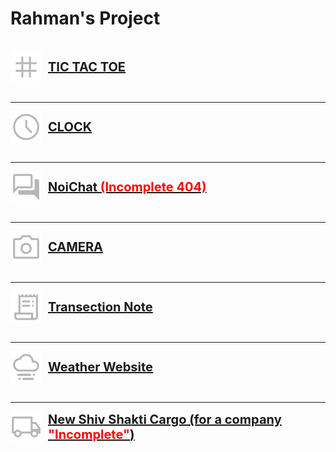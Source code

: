 # Rahman's Project
<br>
<link rel="stylesheet" href="style.css">
<a href="https://faizanurahman17.github.io/tictactoegame" style="display: flex; align-items: center; justify-content: start;">
    <img src="tic-tac-toe.png" height="50px" width="50px" style="margin-right: 10px;">
    <span style="font-size: 20px; font-weight: bold;">TIC TAC TOE</span>
</a>
<br>
<hr>
<a href="https://faizanurahman17.github.io/clock" style="display: flex; align-items: center; justify-content: start;">
    <img src="clock.png" height="50px" width="50px" style="margin-right: 10px;">
    <span style="font-size: 20px; font-weight: bold;">CLOCK</span>
</a>
<br>
<hr>
<a href="https://faizanurahman17.github.io/(NoiChat)" style="display: flex; align-items: center; justify-content: start;">
    <img src="chat.png" height="50px" width="50px" style="margin-right: 10px;">
    <span style="font-size: 20px; font-weight: bold;">NoiChat <span style="color: red;">(Incomplete 404)</span></span>
</a>
<br>
<hr>
<!-- <a href="https://faizanurahman17.github.io/(python)" style="display: flex; align-items: center; justify-content: start;">
    <img src="terminal.png" height="50px" width="50px" style="margin-right: 10px;">
    <span style="font-size: 20px; font-weight: bold;">PYTHON <span style="color: red;">(Incomplete 404)</span></span>
</a>
<br>
<hr> -->
<a href="https://faizanurahman17.github.io/camera" style="display: flex; align-items: center; justify-content: start;">
    <img src="camera.png" height="50px" width="50px" style="margin-right: 10px;">
    <span style="font-size: 20px; font-weight: bold;">CAMERA</span>
</a>
<br>
<hr>
<a href="https://faizanurahman17.github.io/transection" style="display: flex; align-items: center; justify-content: start;">
    <img src="transection-note.png" height="50px" width="50px" style="margin-right: 10px;">
    <span style="font-size: 20px; font-weight: bold;">Transection Note</span>
</a>
<br>
<hr>
<a href="https://faizanurahman17.github.io/weather-website" style="display: flex; align-items: center; justify-content: start;">
    <img src="weather.png" height="50px" width="50px" style="margin-right: 10px;">
    <span style="font-size: 20px; font-weight: bold;">Weather Website</span>
</a>
<br>
<hr>
<a href="https://faizanurahman17.github.io/newshivshakticargo" style="display: flex; align-items: center; justify-content: start;">
    <img src="cargo.png" height="50px" width="50px" style="margin-right: 10px;">
    <span style="font-size: 20px; font-weight: bold;">New Shiv Shakti Cargo (for a company <span style="color: red;">"Incomplete"</span>)</span>
</a>